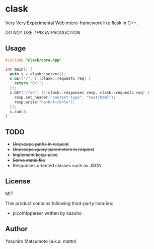 # clask

Very Very Experimental Web micro-framework like flask in C++.

*DO NOT USE THIS IN PRODUCTION*

## Usage

```cpp
#include "clask/core.hpp"

int main() {
  auto s = clask::server();
  s.GET("/", [](clask::request& req) {
    return "OK!";
  });
  s.GET("/foo", [](clask::response& resp, clask::request& req) {
    resp.set_header("content-type", "text/html");
    resp.write("he<b>l</b>lo");
  });
  s.run();
}
```

## TODO

* ~~Unescape paths in request~~
* ~~Unescape query parameters in request~~
* ~~Implement keep-alive~~
* ~~Serve static file~~
* Responses oriented classes such as JSON

## License

MIT

This product contains following third-party libraries:

* picohttpparser written by kazuho

## Author

Yasuhiro Matsumoto (a.k.a. mattn)
